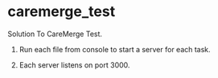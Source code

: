 # caremerge_test
Solution To CareMerge Test.

1) Run each file from console to start a server for each task.

2) Each server listens on port 3000. 
